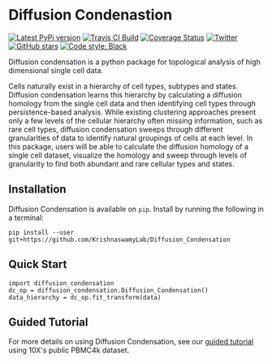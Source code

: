 Diffusion Condenastion
================

[![Latest PyPi version](https://img.shields.io/pypi/v/multiscale_phate.svg)](https://pypi.org/project/multiscale_phate/)
[![Travis CI Build](https://api.travis-ci.com/KrishnaswamyLab/Diffusion_Condensation.svg?branch=master)](https://travis-ci.com/KrishnaswamyLab/Diffusion_Condensation/)
[![Coverage Status](https://coveralls.io/repos/github/KrishnaswamyLab/Diffusion_Condensation/badge.svg?branch=master)](https://coveralls.io/github/KrishnaswamyLab/Diffusion_Condensation?branch=master)
[![Twitter](https://img.shields.io/twitter/follow/KrishnaswamyLab.svg?style=social&label=Follow)](https://twitter.com/KrishnaswamyLab)
[![GitHub stars](https://img.shields.io/github/stars/KrishnaswamyLab/Diffusion_Condensation.svg?style=social&label=Stars)](https://github.com/KrishnaswamyLab/Diffusion_Condensation/)
[![Code style: Black](https://img.shields.io/badge/code%20style-black-000000.svg)](https://github.com/psf/black)

Diffusion condensation is a python package for topological analysis of high dimensional single cell data.

Cells naturally exist in a hierarchy of cell types, subtypes and states.  Diffusion condensation learns this hierarchy by calculating a diffusion homology from the single cell data and then identifying cell types through persistence-based analysis. While existing clustering approaches present only a few levels of the cellular hierarchy often missing information, such as rare cell types, diffusion condensation sweeps through different granularities of data to identify natural groupings of cells at each level. In this package, users will be able to calculate the diffusion homology of a single cell dataset, visualize the homology and sweep through levels of granularity to find both abundant and rare cellular types and states.

Installation
------------

Diffusion Condensation is available on `pip`. Install by running the following in a terminal:

```
pip install --user git+https://github.com/KrishnaswamyLab/Diffusion_Condensation
```

Quick Start
-----------

```
import diffusion_condensation
dc_op = diffusion_condensation.Diffusion_Condensation()
data_hierarchy = dc_op.fit_transform(data)
```

Guided Tutorial
-----------

For more details on using Diffusion Condensation, see our [guided tutorial](tutorial/10X_pbmc.ipynb) using 10X's public PBMC4k dataset.
